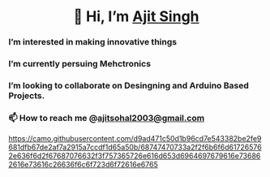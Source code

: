 <h1 align="Center"> 👋 Hi, I’m <a href="www.linkedin.com/in/ajit-sohal"> Ajit Singh </a> </h1> 

### I’m interested in making innovative things
### I’m currently persuing Mehctronics
### I’m looking to collaborate on Desingning and Arduino Based Projects.
### 📫 How to reach me @ajitsohal2003@gmail.com
https://camo.githubusercontent.com/d9ad471c50d1b96cd7e543382be2fe9681dfb67de2af7a2915a7ccdf1d65a50b/68747470733a2f2f6b6f6d617265762e636f6d2f67687076632f3f757365726e616d653d6964697679616e736862616e73616c26636f6c6f723d6f72616e6765
